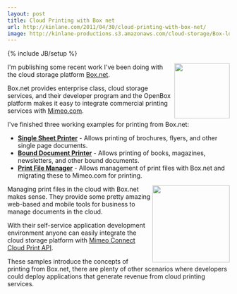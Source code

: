 ```yaml
---
layout: post
title: Cloud Printing with Box net
url: http://kinlane.com/2011/04/30/cloud-printing-with-box-net/
image: http://kinlane-productions.s3.amazonaws.com/cloud-storage/Box-logo-new.jpg
---
```

{% include JB/setup %}
<p>
     <a href="http://www.box.net"><img src="http://kinlane-productions.s3.amazonaws.com/cloud-storage/Box-logo-new.jpg"  width="125" align="right" /></a>
</p>

<p>
     I'm publishing some recent work I've been doing with the cloud storage platform <a title="Box.net" href="http://www.box.net">Box.net</a>.
</p>

<p>
     Box.net provides enterprise class, cloud storage services, and their developer program and the OpenBox platform makes it easy to integrate commercial printing services with <a title="Mimeo.com" href="http://www.mimeo.com">Mimeo.com</a>.
</p>

<p>
     I've finished three working examples for printing from Box.net:
</p>
<ul class="mainlist">
     <li>
          <strong><a title="Single Sheet Cloud Printer" href="http://developer.mimeo.com/blog/blog_detail.php?ID=90">Single Sheet Printer</a></strong> - Allows printing of brochures, flyers, and other single page documents.
     </li>
     <li>
          <strong><a title="Bound Document Printer" href="http://developer.mimeo.com/blog/blog_detail.php?ID=91">Bound Document Printer</a></strong> - Allows printing of books, magazines, newsletters, and other bound documents.
     </li>
     <li>
          <strong><a title="Print File Manager" href="http://developer.mimeo.com/blog/blog_detail.php?ID=92">Print File Manager</a></strong> - Allows management of print files with Box.net and migrating these to Mimeo.com for printing.
     </li>
</ul>
<p>
     <a href="http://www.mimeo.com"><img src="http://kinlane-productions.s3.amazonaws.com/mimeo-logo.jpg"  width="175" align="right" /></a>
</p>

<p>
     Managing print files in the cloud with Box.net makes sense. They provide some pretty amazing web-based and mobile tools for business to manage documents in the cloud.
</p>

<p>
     With their self-service application development environment anyone can easily integrate the cloud storage platform with <a title="Mimeo Connect Cloud Print API" href="http://developer.mimeo.com">Mimeo Connect Cloud Print API</a>.
</p>

<p>
     These samples introduce the concepts of printing from Box.net, there are plenty of other scenarios where developers could deploy applications that generate revenue from cloud printing services.
</p>